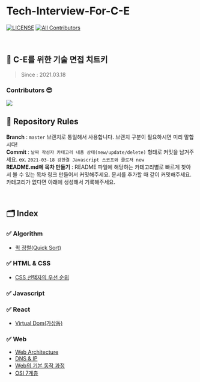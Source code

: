 # Tech-Interview-For-C-E

[![LICENSE](https://img.shields.io/dub/l/vibe-d.svg?style=flat-square)](https://github.com/C-E-handbook/tech-interview-for-C-E/blob/master/LICENSE)
[![All Contributors](https://img.shields.io/badge/all_contributors-10-orange.svg?style=flat-square)](#contributors)

<br />

## 📖 C-E를 위한 기술 면접 치트키

> Since : 2021.03.18 <br />

### Contributors 😎

<a href="https://github.com/C-E-handbook/tech-interview-for-C-E/graphs/contributors">
  <img src="https://contrib.rocks/image?repo=C-E-handbook/tech-interview-for-C-E" />
</a>

<br />

## 🚨 Repository Rules

**Branch** : `master` 브랜치로 통일해서 사용합니다. 브랜치 구분이 필요하시면 미리 말합시다! <br />
**Commit** : `날짜 작성자 카테고리 내용 상태(new/update/delete)` 형태로 커밋을 남겨주세요. ex. `2021-03-18 강한결 Javascript 스코프와 클로저 new`<br />
**README.md에 목차 만들기** : README 파일에 해당하는 카테고리별로 빠르게 찾아서 볼 수 있는 목차 링크 만들어서 커밋해주세요. 문서를 추가할 때 같이 커밋해주세요. 카테고리가 없다면 아래에 생성해서 기록해주세요.

<br />

## 🗂️ Index

### ✅ Algorithm

- [퀵 정렬(Quick Sort)](https://github.com/C-E-handbook/tech-interview-for-C-E/blob/master/Algorithm/Quick%20sort.md)

### ✅ HTML & CSS

- [CSS 선택자의 우선 순위](https://github.com/C-E-handbook/tech-interview-for-C-E/blob/master/Html%26Css/Css%20%EC%84%A0%ED%83%9D%EC%9E%90%20%EC%9A%B0%EC%84%A0%EC%88%9C%EC%9C%84.md)

### ✅ Javascript

### ✅ React

- [Virtual Dom(가상돔)](https://github.com/C-E-handbook/tech-interview-for-C-E/blob/master/React/virtual%20dom.md)

### ✅ Web

- [Web Architecture](https://github.com/C-E-handbook/tech-interview-for-C-E/blob/master/web/Architecture.md)
- [DNS & IP](https://github.com/C-E-handbook/tech-interview-for-C-E/blob/master/web/DNS%20%26%20IP.md)
- [Web의 기본 동작 과정](https://github.com/C-E-handbook/tech-interview-for-C-E/blob/master/web/%EC%9B%B9%20%EB%8F%99%EC%9E%91%20%EA%B3%BC%EC%A0%95.md)
- [OSI 7계층](https://github.com/C-E-handbook/tech-interview-for-C-E/blob/master/web/OSI%207%EA%B3%84%EC%B8%B5.md)
